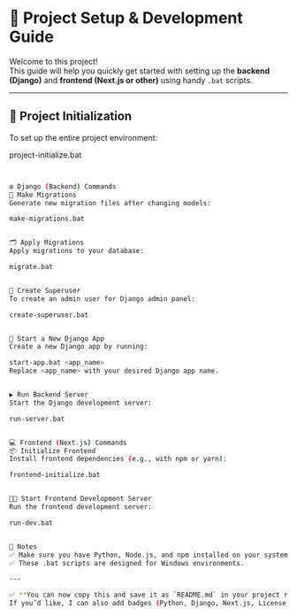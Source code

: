 # 🚀 Project Setup & Development Guide

Welcome to this project!  
This guide will help you quickly get started with setting up the **backend (Django)** and **frontend (Next.js or other)** using handy `.bat` scripts.

---

## 📂 Project Initialization

To set up the entire project environment:

project-initialize.bat

```bash


⚙️ Django (Backend) Commands
🔧 Make Migrations
Generate new migration files after changing models:

make-migrations.bat


🗂 Apply Migrations
Apply migrations to your database:

migrate.bat


👤 Create Superuser
To create an admin user for Django admin panel:

create-superuser.bat


🚀 Start a New Django App
Create a new Django app by running:

start-app.bat <app_name>
Replace <app_name> with your desired Django app name.


▶️ Run Backend Server
Start the Django development server:

run-server.bat


💻 Frontend (Next.js) Commands
📦 Initialize Frontend
Install frontend dependencies (e.g., with npm or yarn):

frontend-initialize.bat


🧑‍💻 Start Frontend Development Server
Run the frontend development server:

run-dev.bat


📝 Notes
✅ Make sure you have Python, Node.js, and npm installed on your system.
✅ These .bat scripts are designed for Windows environments.

---

✅ **You can now copy this and save it as `README.md` in your project root.**
If you’d like, I can also add badges (Python, Django, Next.js, License, etc.) or a Table of Contents at the top. Just tell me! 🚀
```

